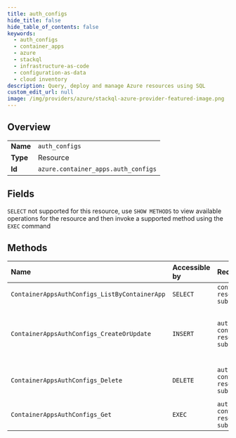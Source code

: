```yaml
---
title: auth_configs
hide_title: false
hide_table_of_contents: false
keywords:
  - auth_configs
  - container_apps
  - azure    
  - stackql
  - infrastructure-as-code
  - configuration-as-data
  - cloud inventory
description: Query, deploy and manage Azure resources using SQL
custom_edit_url: null
image: /img/providers/azure/stackql-azure-provider-featured-image.png
---
```

  
    

## Overview
<table><tbody>
<tr><td><b>Name</b></td><td><code>auth_configs</code></td></tr>
<tr><td><b>Type</b></td><td>Resource</td></tr>
<tr><td><b>Id</b></td><td><code>azure.container_apps.auth_configs</code></td></tr>
</tbody></table>

## Fields
`SELECT` not supported for this resource, use `SHOW METHODS` to view available operations for the resource and then invoke a supported method using the `EXEC` command  
## Methods
| Name | Accessible by | Required Params | Description |
|:-----|:--------------|:----------------|:------------|
| `ContainerAppsAuthConfigs_ListByContainerApp` | `SELECT` | `containerAppName, resourceGroupName, subscriptionId` |  |
| `ContainerAppsAuthConfigs_CreateOrUpdate` | `INSERT` | `authConfigName, containerAppName, resourceGroupName, subscriptionId` | Create or update the AuthConfig for a Container App. |
| `ContainerAppsAuthConfigs_Delete` | `DELETE` | `authConfigName, containerAppName, resourceGroupName, subscriptionId` | Delete a Container App AuthConfig. |
| `ContainerAppsAuthConfigs_Get` | `EXEC` | `authConfigName, containerAppName, resourceGroupName, subscriptionId` |  |

